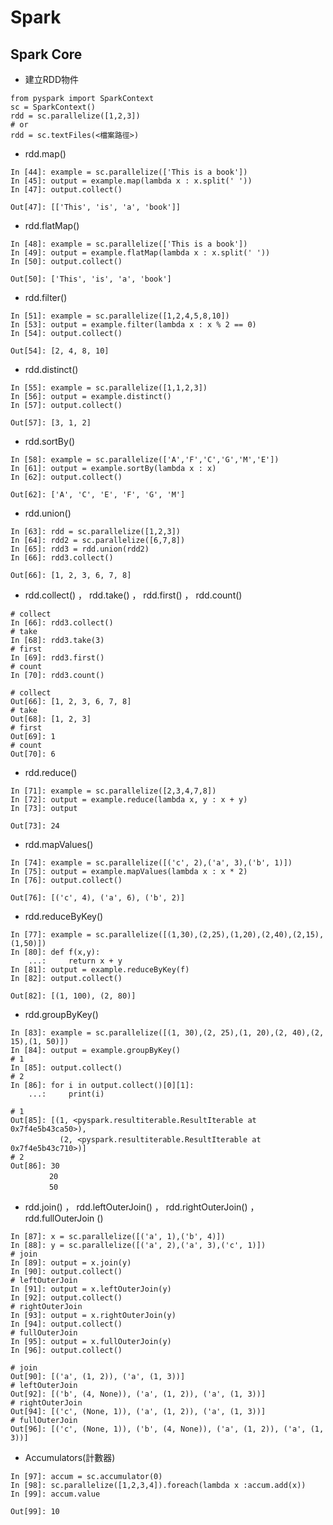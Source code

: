 # Spark

## Spark Core

*  建立RDD物件
```
from pyspark import SparkContext
sc = SparkContext()
rdd = sc.parallelize([1,2,3])
# or
rdd = sc.textFiles(<檔案路徑>)
```
* rdd.map()
```
In [44]: example = sc.parallelize(['This is a book'])
In [45]: output = example.map(lambda x : x.split(' '))
In [47]: output.collect()
```
```
Out[47]: [['This', 'is', 'a', 'book']]
```
* rdd.flatMap()
```
In [48]: example = sc.parallelize(['This is a book'])
In [49]: output = example.flatMap(lambda x : x.split(' '))
In [50]: output.collect()
```
```
Out[50]: ['This', 'is', 'a', 'book']
```
* rdd.filter()
```
In [51]: example = sc.parallelize([1,2,4,5,8,10])
In [53]: output = example.filter(lambda x : x % 2 == 0)
In [54]: output.collect()
```
```
Out[54]: [2, 4, 8, 10]
```
* rdd.distinct()
```
In [55]: example = sc.parallelize([1,1,2,3])
In [56]: output = example.distinct()
In [57]: output.collect()
```
```
Out[57]: [3, 1, 2]
```
* rdd.sortBy()
```
In [58]: example = sc.parallelize(['A','F','C','G','M','E'])
In [61]: output = example.sortBy(lambda x : x)
In [62]: output.collect()
```
```
Out[62]: ['A', 'C', 'E', 'F', 'G', 'M']
```
* rdd.union()
```
In [63]: rdd = sc.parallelize([1,2,3])
In [64]: rdd2 = sc.parallelize([6,7,8])
In [65]: rdd3 = rdd.union(rdd2)
In [66]: rdd3.collect()
```
```
Out[66]: [1, 2, 3, 6, 7, 8]
```
* rdd.collect() ， rdd.take() ， rdd.first() ， rdd.count()
```
# collect
In [66]: rdd3.collect()
# take
In [68]: rdd3.take(3)
# first
In [69]: rdd3.first()
# count
In [70]: rdd3.count()
```
```
# collect
Out[66]: [1, 2, 3, 6, 7, 8]
# take
Out[68]: [1, 2, 3]
# first
Out[69]: 1
# count
Out[70]: 6
```
* rdd.reduce()
```
In [71]: example = sc.parallelize([2,3,4,7,8])
In [72]: output = example.reduce(lambda x, y : x + y)
In [73]: output
```
```
Out[73]: 24
```
* rdd.mapValues()
```
In [74]: example = sc.parallelize([('c', 2),('a', 3),('b', 1)])
In [75]: output = example.mapValues(lambda x : x * 2)
In [76]: output.collect()
```
```
Out[76]: [('c', 4), ('a', 6), ('b', 2)]
```
* rdd.reduceByKey()
```
In [77]: example = sc.parallelize([(1,30),(2,25),(1,20),(2,40),(2,15),(1,50)])
In [80]: def f(x,y): 
    ...:     return x + y
In [81]: output = example.reduceByKey(f)
In [82]: output.collect()
```
```
Out[82]: [(1, 100), (2, 80)]
```
* rdd.groupByKey()
```
In [83]: example = sc.parallelize([(1, 30),(2, 25),(1, 20),(2, 40),(2, 15),(1, 50)])
In [84]: output = example.groupByKey()
# 1
In [85]: output.collect()
# 2
In [86]: for i in output.collect()[0][1]: 
    ...:     print(i) 
```
```
# 1
Out[85]: [(1, <pyspark.resultiterable.ResultIterable at 0x7f4e5b43ca50>),
 　　　　　　(2, <pyspark.resultiterable.ResultIterable at 0x7f4e5b43c710>)]
# 2
Out[86]: 30
　　　　  20
　　　　  50
```
* rdd.join() ， rdd.leftOuterJoin() ， rdd.rightOuterJoin() ， rdd.fullOuterJoin
()
```
In [87]: x = sc.parallelize([('a', 1),('b', 4)])
In [88]: y = sc.parallelize([('a', 2),('a', 3),('c', 1)])
# join
In [89]: output = x.join(y)
In [90]: output.collect()
# leftOuterJoin
In [91]: output = x.leftOuterJoin(y)
In [92]: output.collect()
# rightOuterJoin
In [93]: output = x.rightOuterJoin(y)
In [94]: output.collect()
# fullOuterJoin
In [95]: output = x.fullOuterJoin(y)
In [96]: output.collect()
```
```
# join
Out[90]: [('a', (1, 2)), ('a', (1, 3))]
# leftOuterJoin
Out[92]: [('b', (4, None)), ('a', (1, 2)), ('a', (1, 3))]
# rightOuterJoin
Out[94]: [('c', (None, 1)), ('a', (1, 2)), ('a', (1, 3))]
# fullOuterJoin
Out[96]: [('c', (None, 1)), ('b', (4, None)), ('a', (1, 2)), ('a', (1, 3))]
```
* Accumulators(計數器)
```
In [97]: accum = sc.accumulator(0)
In [98]: sc.parallelize([1,2,3,4]).foreach(lambda x :accum.add(x))
In [99]: accum.value
```
```
Out[99]: 10
```
